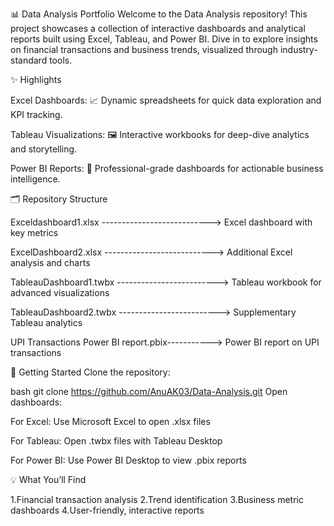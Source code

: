 📊 Data Analysis Portfolio
Welcome to the Data Analysis repository!
This project showcases a collection of interactive dashboards and analytical reports built using Excel, Tableau, and Power BI. Dive in to explore insights on financial transactions and business trends, visualized through industry-standard tools.

✨ Highlights

Excel Dashboards:
📈 Dynamic spreadsheets for quick data exploration and KPI tracking.

Tableau Visualizations:
🖼️ Interactive workbooks for deep-dive analytics and storytelling.

Power BI Reports:
🚀 Professional-grade dashboards for actionable business intelligence.

🗂️ Repository Structure


Exceldashboard1.xlsx --------------------------->	Excel dashboard with key metrics

ExcelDashboard2.xlsx --------------------------->	Additional Excel analysis and charts

TableauDashboard1.twbx ------------------------->	Tableau workbook for advanced visualizations

TableauDashboard2.twbx ------------------------->	Supplementary Tableau analytics

UPI Transactions Power BI report.pbix----------->	Power BI report on UPI transactions

🚀 Getting Started
Clone the repository:

bash
git clone https://github.com/AnuAK03/Data-Analysis.git
Open dashboards:

For Excel: Use Microsoft Excel to open .xlsx files

For Tableau: Open .twbx files with Tableau Desktop

For Power BI: Use Power BI Desktop to view .pbix reports

💡 What You’ll Find

1.Financial transaction analysis
2.Trend identification
3.Business metric dashboards
4.User-friendly, interactive reports
